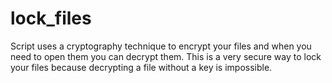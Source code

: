# lock_files
Script uses a cryptography technique to encrypt your files and when you need to open them you can decrypt them. This is a very secure way to lock your files because decrypting a file without a key is impossible.

